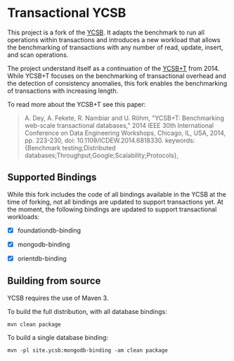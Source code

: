 <!--
Copyright (c) 2010 Yahoo! Inc., 2012 - 2016 YCSB contributors.
All rights reserved.

Licensed under the Apache License, Version 2.0 (the "License"); you
may not use this file except in compliance with the License. You
may obtain a copy of the License at

http://www.apache.org/licenses/LICENSE-2.0

Unless required by applicable law or agreed to in writing, software
distributed under the License is distributed on an "AS IS" BASIS,
WITHOUT WARRANTIES OR CONDITIONS OF ANY KIND, either express or
implied. See the License for the specific language governing
permissions and limitations under the License. See accompanying
LICENSE file.
-->

# Transactional YCSB

This project is a fork of the [YCSB](https://github.com/brianfrankcooper/YCSB). 
It adapts the benchmark to run all operations within transactions 
and introduces a new workload that allows the benchmarking of transactions 
with any number of read, update, insert, and scan operations.

The project understand itself as a continuation of the [YCSB+T](https://github.com/brianfrankcooper/YCSB/pull/169) 
from 2014. While YCSB+T focuses on the benchmarking of transactional overhead and the detection of consistency anomalies,
this fork enables the benchmarking of transactions with increasing length.  

To read more about the YCSB+T see this paper: 
> A. Dey, A. Fekete, R. Nambiar and U. Röhm, "YCSB+T: Benchmarking web-scale transactional databases," 2014 IEEE 30th International Conference on Data Engineering Workshops, Chicago, IL, USA, 2014, pp. 223-230, doi: 10.1109/ICDEW.2014.6818330. keywords: {Benchmark testing;Distributed databases;Throughput;Google;Scalability;Protocols},


## Supported Bindings
While this fork includes the code of all bindings available in the YCSB at the time of forking, not all bindings 
are updated to support transactions yet. At the moment, the following bindings are updated to support 
transactional workloads:

* [x] foundationdb-binding
* [x] mongodb-binding
* [x] orientdb-binding


## Building from source

YCSB requires the use of Maven 3.

To build the full distribution, with all database bindings:

    mvn clean package

To build a single database binding:

    mvn -pl site.ycsb:mongodb-binding -am clean package

